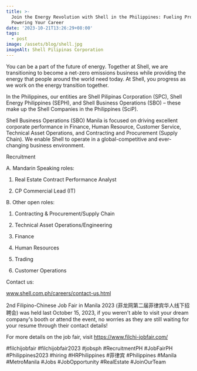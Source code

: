 ```yaml
---
title: >-
  Join the Energy Revolution with Shell in the Philippines: Fueling Progress,
  Powering Your Career
date: '2023-10-21T13:26:29+08:00'
tags:
  - post
image: /assets/blog/shell.jpg
imageAlt: Shell Pilipinas Corporation
---
```

You can be a part of the future of energy. Together at Shell, we are transitioning to become a net-zero emissions business while providing the energy that people around the world need today. At Shell, you progress as we work on the energy transition together.



In the Philippines, our entities are Shell Pilipinas Corporation (SPC), Shell Energy Philippines (SEPH), and Shell Business Operations (SBO) – these make up the Shell Companies in the Philippines (SciP).



Shell Business Operations (SBO) Manila is focused on driving excellent corporate performance in Finance, Human Resource, Customer Service, Technical Asset Operations, and Contracting and Procurement (Supply Chain). We enable Shell to operate in a global-competitive and ever-changing business environment.



Recruitment



A. Mandarin Speaking roles:



1. Real Estate Contract Performance Analyst



2. CP Commercial Lead (IT)



B. Other open roles:



1. Contracting & Procurement/Supply Chain



2. Technical Asset Operations/Engineering



3. Finance



4. Human Resources



5. Trading



6. Customer Operations



Contact us:

www.shell.com.ph/careers/contact-us.html



2nd Filipino-Chinese Job Fair in Manila 2023 (菲龙网第二届菲律宾华人线下招聘会) was held last October 15, 2023, if you weren't able to visit your dream company's booth or attend the event, no worries as they are still waiting for your resume through their contact details!



For more details on the job fair, visit https://www.filchi-jobfair.com/



\#filchijobfair #filchijobfair2023 #jobsph #RecruitmentPH #JobFairPH #Philippines2023 #hiring #HRPhilippines #菲律宾 #Philippines #Manila #MetroManila #Jobs #JobOpportunity #RealEstate #JoinOurTeam
